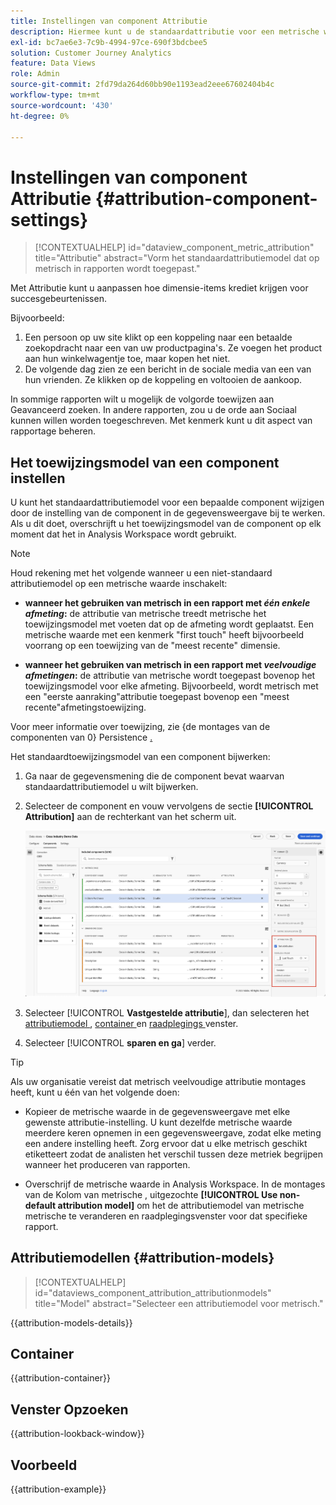 ```yaml
---
title: Instellingen van component Attributie
description: Hiermee kunt u de standaardattributie voor een metrische waarde instellen.
exl-id: bc7ae6e3-7c9b-4994-97ce-690f3bdcbee5
solution: Customer Journey Analytics
feature: Data Views
role: Admin
source-git-commit: 2fd79da264d60bb90e1193ead2eee67602404b4c
workflow-type: tm+mt
source-wordcount: '430'
ht-degree: 0%

---
```


# Instellingen van component Attributie {#attribution-component-settings}

<!-- markdownlint-disable MD034 -->

>[!CONTEXTUALHELP]
>id="dataview_component_metric_attribution"
>title="Attributie"
>abstract="Vorm het standaardattributiemodel dat op metrisch in rapporten wordt toegepast."

<!-- markdownlint-enable MD034 -->


Met Attributie kunt u aanpassen hoe dimensie-items krediet krijgen voor succesgebeurtenissen.

Bijvoorbeeld:

1. Een persoon op uw site klikt op een koppeling naar een betaalde zoekopdracht naar een van uw productpagina&#39;s. Ze voegen het product aan hun winkelwagentje toe, maar kopen het niet.
2. De volgende dag zien ze een bericht in de sociale media van een van hun vrienden. Ze klikken op de koppeling en voltooien de aankoop.

In sommige rapporten wilt u mogelijk de volgorde toewijzen aan Geavanceerd zoeken. In andere rapporten, zou u de orde aan Sociaal kunnen willen worden toegeschreven. Met kenmerk kunt u dit aspect van rapportage beheren.

## Het toewijzingsmodel van een component instellen

U kunt het standaardattributiemodel voor een bepaalde component wijzigen door de instelling van de component in de gegevensweergave bij te werken. Als u dit doet, overschrijft u het toewijzingsmodel van de component op elk moment dat het in Analysis Workspace wordt gebruikt.

>[!NOTE]
>
>Houd rekening met het volgende wanneer u een niet-standaard attributiemodel op een metrische waarde inschakelt:
>
>* **wanneer het gebruiken van metrisch in een rapport met *één enkele afmeting*:** de attributie van metrische treedt metrische het toewijzingsmodel met voeten dat op de afmeting wordt geplaatst. Een metrische waarde met een kenmerk &quot;first touch&quot; heeft bijvoorbeeld voorrang op een toewijzing van de &quot;meest recente&quot; dimensie.
>
>* **wanneer het gebruiken van metrisch in een rapport met *veelvoudige afmetingen*:** de attributie van metrische wordt toegepast bovenop het toewijzingsmodel voor elke afmeting. Bijvoorbeeld, wordt metrisch met een &quot;eerste aanraking&quot;attributie toegepast bovenop een &quot;meest recente&quot;afmetingstoewijzing.
>
> Voor meer informatie over toewijzing, zie {de montages van de componenten van 0} Persistence [.](/help/data-views/component-settings/persistence.md)

Het standaardtoewijzingsmodel van een component bijwerken:

1. Ga naar de gegevensmening die de component bevat waarvan standaardattributiemodel u wilt bijwerken.

1. Selecteer de component en vouw vervolgens de sectie **[!UICONTROL Attribution]** aan de rechterkant van het scherm uit.

   ![ de meningsvenster van Gegevens die de Vastgestelde attributieoptie benadrukken ](../assets/attribution-settings.png)

1. Selecteer [!UICONTROL **Vastgestelde attributie**], dan selecteren het [ attributiemodel ](#attribution-models), [ container ](#container) en [ raadplegings ](#lookback-window) venster.



1. Selecteer [!UICONTROL **sparen en ga**] verder.

>[!TIP]
>
>Als uw organisatie vereist dat metrisch veelvoudige attributie montages heeft, kunt u één van het volgende doen:
>
> * Kopieer de metrische waarde in de gegevensweergave met elke gewenste attributie-instelling. U kunt dezelfde metrische waarde meerdere keren opnemen in een gegevensweergave, zodat elke meting een andere instelling heeft. Zorg ervoor dat u elke metrisch geschikt etiketteert zodat de analisten het verschil tussen deze metriek begrijpen wanneer het produceren van rapporten.
>
> * Overschrijf de metrische waarde in Analysis Workspace. In de montages van de Kolom van metrische [ ](/help/analysis-workspace/visualizations/freeform-table/column-row-settings/column-settings.md), uitgezochte **[!UICONTROL Use non-default attribution model]** om het de attributiemodel van metrische metrische te veranderen en raadplegingsvenster voor dat specifieke rapport.

## Attributiemodellen {#attribution-models}

<!-- markdownlint-disable MD034 -->

>[!CONTEXTUALHELP]
>id="dataviews_component_attribution_attributionmodels"
>title="Model"
>abstract="Selecteer een attributiemodel voor metrisch."

<!-- markdownlint-enable MD034 -->

{{attribution-models-details}}

## Container

{{attribution-container}}

## Venster Opzoeken

{{attribution-lookback-window}}

## Voorbeeld

{{attribution-example}}
